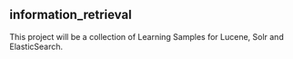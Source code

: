 ## information_retrieval
This project will be a collection of Learning Samples for Lucene, Solr and ElasticSearch.
